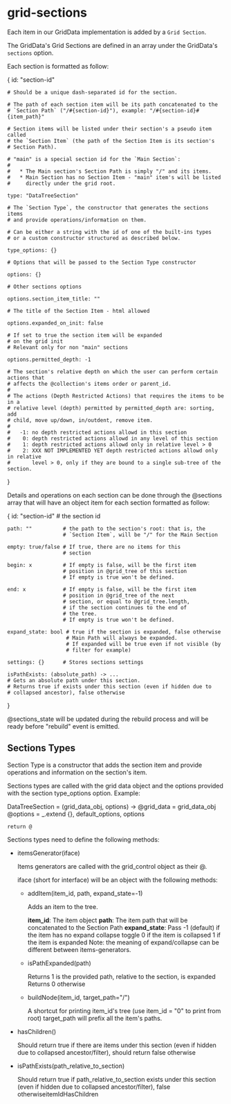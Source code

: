 grid-sections
=============

Each item in our GridData implementation is added by a `Grid Section`.

The GridData's Grid Sections are defined in an array under the GridData's
`sections` option.

Each section is formatted as follow:

  {
    id: "section-id"

    # Should be a unique dash-separated id for the section.

    # The path of each section item will be its path concatenated to the
    # `Section Path` ("/#{section-id}"), example: "/#{section-id}#{item_path}"

    # Section items will be listed under their section's a pseudo item called
    # the `Section Item` (the path of the Section Item is its section's
    # Section Path).

    # "main" is a special section id for the `Main Section`:
    #
    #   * The Main section's Section Path is simply "/" and its items.
    #   * Main Section has no Section Item - "main" item's will be listed
    #     directly under the grid root.

    type: "DataTreeSection"

    # The `Section Type`, the constructor that generates the sections items
    # and provide operations/information on them.

    # Can be either a string with the id of one of the built-ins types
    # or a custom constructor structured as described below.

    type_options: {}

    # Options that will be passed to the Section Type constructor

    options: {}

    # Other sections options

    options.section_item_title: ""

    # The title of the Section Item - html allowed

    options.expanded_on_init: false

    # If set to true the section item will be expanded
    # on the grid init
    # Relevant only for non "main" sections

    options.permitted_depth: -1

    # The section's relative depth on which the user can perform certain actions that
    # affects the @collection's items order or parent_id.
    # 
    # The actions (Depth Restricted Actions) that requires the items to be in a
    # relative level (depth) permitted by permitted_depth are: sorting, add
    # child, move up/down, in/outdent, remove item.
    #
    #   -1: no depth restricted actions allowd in this section
    #    0: depth restricted actions allowd in any level of this section
    #    1: depth restricted actions allowd only in relative level > 0
    #    2: XXX NOT IMPLEMENTED YET depth restricted actions allowd only in relative
    #       level > 0, only if they are bound to a single sub-tree of the section.
  }

Details and operations on each section can be done through the @sections
array that will have an object item for each section formatted as follow:

  {
    id: "section-id"  # the section id

    path: ""          # the path to the section's root: that is, the
                      # `Section Item`, will be "/" for the Main Section

    empty: true/false # If true, there are no items for this
                      # section

    begin: x          # If empty is false, will be the first item
                      # position in @grid_tree of this section
                      # If empty is true won't be defined.

    end: x            # If empty is false, will be the first item
                      # position in @grid_tree of the next
                      # section, or equal to @grid_tree.length,
                      # if the section continues to the end of
                      # the tree.
                      # If empty is true won't be defined.

    expand_state: bool # true if the section is expanded, false otherwise
                       # Main Path will always be expanded.
                       # If expanded will be true even if not visible (by
                       # filter for example)

    settings: {}      # Stores sections settings

    isPathExists: (absolute_path) -> ...
    # Gets an absolute path under this section.
    # Returns true if exists under this section (even if hidden due to
    # collapsed ancestor), false otherwise
  }

@sections_state will be updated during the rebuild process and will be ready
before "rebuild" event is emitted.

Sections Types
--------------

Section Type is a constructor that adds the section item and provide operations
and information on the section's item.

Sections types are called with the grid data object and the options provided
with the section type_options option. Example:

  DataTreeSection = (grid_data_obj, options) ->
    @grid_data = grid_data_obj
    @options = _.extend {}, default_options, options

    return @

Sections types need to define the following methods:

* itemsGenerator(iface)

  Items generators are called with the grid_control object as their @.

  iface (short for interface) will be an object with the following methods:

    * addItem(item_id, path, expand_state=-1)

      Adds an item to the tree.

      **item_id**: The item object
      **path**: The item path that will be concatenated to the Section Path
      **expand_state**: Pass -1 (default) if the item has no expand collapse toggle
                              0 if the item is collapsed
                              1 if the item is expanded
                              Note: the meaning of expand/collapse can be
                              different between items-generators.

    * isPathExpanded(path)

      Returns 1 is the provided path, relative to the section, is expanded
      Returns 0 otherwise

    * buildNode(item_id, target_path="/")

      A shortcut for printing item_id's tree (use item_id = "0" to print
      from root)
      target_path will prefix all the item's paths.

* hasChildren()

  Should return true if there are items under this section (even if hidden due
  to collapsed ancestor/filter), should return false otherwise

* isPathExists(path_relative_to_section)

  Should return true if path_relative_to_section exists under this
  section (even if hidden due to collapsed ancestor/filter), false
  otherwiseitemIdHasChildren